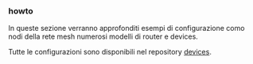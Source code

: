 ### howto

In queste sezione verranno approfonditi esempi di configurazione como nodi della rete mesh numerosi modelli di router e devices.

Tutte le configurazioni sono disponibili nel repository [devices](https://github.com/iuliinet/devices/).
